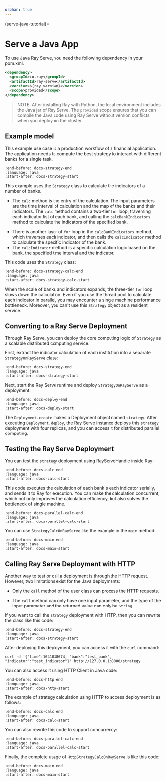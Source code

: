 ```yaml
---
orphan: true
---
```

(serve-java-tutorial)=

# Serve a Java App

To use Java Ray Serve, you need the following dependency in your pom.xml.

```xml
<dependency>
  <groupId>io.ray</groupId>
  <artifactId>ray-serve</artifactId>
  <version>${ray.version}</version>
  <scope>provided</scope>
</dependency>
```

> NOTE: After installing Ray with Python, the local environment includes the Java jar of Ray Serve. The `provided` scope ensures that you can compile the Java code using Ray Serve without version conflicts when you deploy on the cluster.

## Example model

This example use case is a production workflow of a financial application. The application needs to compute the best strategy to interact with different banks for a single task.

```{literalinclude} ../../../../java/serve/src/test/java/io/ray/serve/docdemo/Strategy.java
:end-before: docs-strategy-end
:language: java
:start-after: docs-strategy-start
```

This example uses the `Strategy` class to calculate the indicators of a number of banks.

* The `calc` method is the entry of the calculation. The input parameters are the time interval of calculation and the map of the banks and their indicators. The `calc` method contains a two-tier `for` loop, traversing each indicator list of each bank, and calling the `calcBankIndicators` method to calculate the indicators of the specified bank.

- There is another layer of `for` loop in the `calcBankIndicators` method, which traverses each indicator, and then calls the `calcIndicator` method to calculate the specific indicator of the bank.
- The `calcIndicator` method is a specific calculation logic based on the bank, the specified time interval and the indicator.

This code uses the `Strategy` class:

```{literalinclude} ../../../../java/serve/src/test/java/io/ray/serve/docdemo/StrategyCalc.java
:end-before: docs-strategy-calc-end
:language: java
:start-after: docs-strategy-calc-start
```

When the scale of banks and indicators expands, the three-tier `for` loop slows down the calculation. Even if you use the thread pool to calculate each indicator in parallel, you may encounter a single machine performance bottleneck. Moreover, you can't use this `Strategy`  object as a resident service.

## Converting to a Ray Serve Deployment

Through Ray Serve, you can deploy the core computing logic of `Strategy` as a scalable distributed computing service.

First, extract the indicator calculation of each institution into a separate `StrategyOnRayServe` class:

```{literalinclude} ../../../../java/serve/src/test/java/io/ray/serve/docdemo/StrategyOnRayServe.java
:end-before: docs-strategy-end
:language: java
:start-after: docs-strategy-start
```

Next, start the Ray Serve runtime and deploy `StrategyOnRayServe` as a deployment.

```{literalinclude} ../../../../java/serve/src/test/java/io/ray/serve/docdemo/StrategyCalcOnRayServe.java
:end-before: docs-deploy-end
:language: java
:start-after: docs-deploy-start
```

The `Deployment.create` makes a Deployment object named `strategy`. After executing `Deployment.deploy`, the Ray Serve instance deploys this `strategy` deployment with four replicas, and you can access it for distributed parallel computing.

## Testing the Ray Serve Deployment

You can test the `strategy` deployment using RayServeHandle inside Ray:

```{literalinclude} ../../../../java/serve/src/test/java/io/ray/serve/docdemo/StrategyCalcOnRayServe.java
:end-before: docs-calc-end
:language: java
:start-after: docs-calc-start
```

This code executes the calculation of each bank's each indicator serially, and sends it to Ray for execution. You can make the calculation concurrent, which not only improves the calculation efficiency, but also solves the bottleneck of single machine.

```{literalinclude} ../../../../java/serve/src/test/java/io/ray/serve/docdemo/StrategyCalcOnRayServe.java
:end-before: docs-parallel-calc-end
:language: java
:start-after: docs-parallel-calc-start
```

You can use `StrategyCalcOnRayServe` like the example in the `main` method:

```{literalinclude} ../../../../java/serve/src/test/java/io/ray/serve/docdemo/StrategyCalcOnRayServe.java
:end-before: docs-main-end
:language: java
:start-after: docs-main-start
```

## Calling Ray Serve Deployment with HTTP

Another way to test or call a deployment is through the HTTP request. However, two limitations exist for the Java deployments:

- Only the `call` method of the user class can process the HTTP requests.

- The `call` method can only have one input parameter, and the type of the input parameter and the returned value can only be `String`.

If you want to call the `strategy` deployment with HTTP, then you can rewrite the class like this code:

```{literalinclude} ../../../../java/serve/src/test/java/io/ray/serve/docdemo/HttpStrategyOnRayServe.java
:end-before: docs-strategy-end
:language: java
:start-after: docs-strategy-start
```

After deploying this deployment, you can access it with the `curl` command:

```shell
curl -d '{"time":1641038674, "bank":"test_bank", "indicator":"test_indicator"}' http://127.0.0.1:8000/strategy
```

You can also access it using HTTP Client in Java code:

```{literalinclude} ../../../../java/serve/src/test/java/io/ray/serve/docdemo/HttpStrategyCalcOnRayServe.java
:end-before: docs-http-end
:language: java
:start-after: docs-http-start
```

The example of strategy calculation using HTTP to access deployment is as follows:

```{literalinclude} ../../../../java/serve/src/test/java/io/ray/serve/docdemo/HttpStrategyCalcOnRayServe.java
:end-before: docs-calc-end
:language: java
:start-after: docs-calc-start
```

You can also rewrite this code to support concurrency:

```{literalinclude} ../../../../java/serve/src/test/java/io/ray/serve/docdemo/HttpStrategyCalcOnRayServe.java
:end-before: docs-parallel-calc-end
:language: java
:start-after: docs-parallel-calc-start
```

Finally, the complete usage of `HttpStrategyCalcOnRayServe` is like this code:

```{literalinclude} ../../../../java/serve/src/test/java/io/ray/serve/docdemo/HttpStrategyCalcOnRayServe.java
:end-before: docs-main-end
:language: java
:start-after: docs-main-start
```
